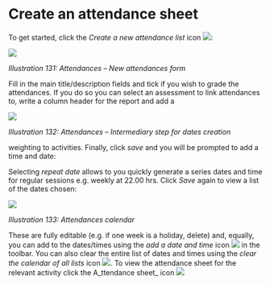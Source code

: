 # Create an attendance sheet

To get started, click the _Create a new attendance list_ icon ![](../../.gitbook/assets/graphics245.png):

![](../../.gitbook/assets/images178%20%281%29.png)

_Illustration 131: Attendances – New attendances form_

Fill in the main title/description fields and tick if you wish to grade the attendances. If you do so you can select an assessment to link attendances to, write a column header for the report and add a

![](../../.gitbook/assets/graphics249.png)

_Illustration 132: Attendances – Intermediary step for dates creation_

weighting to activities. Finally, click _save_ and you will be prompted to add a time and date:

Selecting _repeat date_ allows to you quickly generate a series dates and time for regular sessions e.g. weekly at 22.00 hrs. Click _Save_ again to view a list of the dates chosen:

![](../../.gitbook/assets/graphics253.png)

_Illustration 133: Attendances calendar_

These are fully editable \(e.g. if one week is a holiday, delete\) and, equally, you can add to the dates/times using the _add a date and time_ icon ![](../../.gitbook/assets/graphics246.png) in the toolbar. You can also clear the entire list of dates and times using the _clear the calendar of all lists_ icon ![](../../.gitbook/assets/graphics247.png). To view the attendance sheet for the relevant activity click the A_ttendance sheet_ icon ![](../../.gitbook/assets/graphics250.png)

